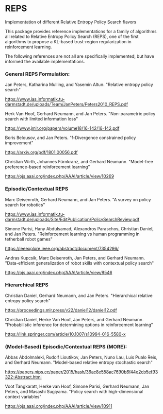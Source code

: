 # REPS
Implementation of different Relative Entropy Policy Search flavors

This package provides reference implementations for a family of algorithms all related to Relative Entropy Policy Search (REPS),
one of the first algorithms to propose a KL-based trust-region regularization in reinforcement learning.

The following references are not all are specifically implemented, but have informed the available implementations.

### General REPS Formulation:

Jan Peters, Katharina Mulling, and Yasemin Altun. "Relative entropy policy search"

https://www.ias.informatik.tu-darmstadt.de/uploads/Team/JanPeters/Peters2010_REPS.pdf

Herk Van Hoof, Gerhard Neumann, and Jan Peters. "Non-parametric policy search with limited information loss"

https://www.jmlr.org/papers/volume18/16-142/16-142.pdf

Boris Belousov, and Jan Peters. "f-Divergence constrained policy improvement"

https://arxiv.org/pdf/1801.00056.pdf

Christian Wirth, Johannes Fürnkranz, and Gerhard Neumann. "Model-free preference-based reinforcement learning"

https://ojs.aaai.org/index.php/AAAI/article/view/10269

### Episodic/Contextual REPS

Marc Deisenroth, Gerhard Neumann, and Jan Peters. "A survey on policy search for robotics"

https://www.ias.informatik.tu-darmstadt.de/uploads/Site/EditPublication/PolicySearchReview.pdf

Simone Parisi, Hany Abdulsamad, Alexandros Paraschos, Christian Daniel, and Jan Peters. "Reinforcement learning vs human programming in tetherball robot games"

https://ieeexplore.ieee.org/abstract/document/7354296/

Andras Kupcsik, Marc Deisenroth, Jan Peters, and Gerhard Neumann. "Data-efficient generalization of robot skills with contextual policy search"

https://ojs.aaai.org/index.php/AAAI/article/view/8546

### Hierarchical REPS

Christian Daniel, Gerhard Neumann, and Jan Peters. "Hierarchical relative entropy policy search"

https://proceedings.mlr.press/v22/daniel12/daniel12.pdf

Christian Daniel, Herke Van Hoof, Jan Peters, and Gerhard Neumann. "Probabilistic inference for determining options in reinforcement learning"

https://link.springer.com/article/10.1007/s10994-016-5580-x


### (Model-Based) Episodic/Contextual REPS (MORE):


Abbas Abdolmaleki, Rudolf Lioutikov, Jan Peters, Nuno Lau, Luis Pualo Reis, and Gerhard Neumann. "Model-based relative entropy stochastic search"

https://papers.nips.cc/paper/2015/hash/36ac8e558ac7690b6f44e2cb5ef93322-Abstract.html

Voot Tangkaratt, Herke van Hoof, Simone Parisi, Gerhard Neumann, Jan Peters, and Masashi Sugiyama. "Policy search with high-dimensional context variables"

https://ojs.aaai.org/index.php/AAAI/article/view/10911
